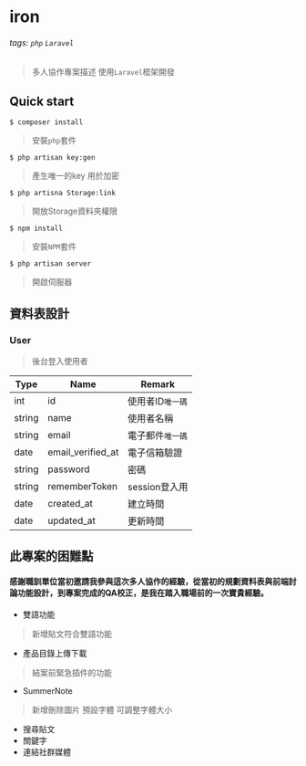 # iron
###### tags: `php` `Laravel`
> 多人協作專案描述 使用`Laravel`框架開發

## Quick start

```bash=
$ composer install
```
> 安裝`php`套件


```bash=
$ php artisan key:gen
```
> 產生唯一的key 用於加密
```bash=
$ php artisna Storage:link
```
>開放Storage資料夾權限
```bash=
$ npm install
```
>安裝`NPM`套件
```bash=
$ php artisan server
```
>開啟伺服器

## 資料表設計

### User 
> 後台登入使用者


| Type   | Name              | Remark           |
| ------ | ----------------- | ---------------- |
| int    | id                | 使用者ID`唯一碼` |
| string | name              | 使用者名稱       |
| string | email             | 電子郵件`唯一碼` |
| date   | email_verified_at | 電子信箱驗證     |
| string | password          | 密碼             |
| string | rememberToken     | session登入用    |
| date   | created_at        | 建立時間         |
| date   | updated_at        | 更新時間         |

## 此專案的困難點
#### 感謝職訓單位當初邀請我參與這次多人協作的經驗，從當初的規劃資料表與前端討論功能設計，到專案完成的QA校正，是我在踏入職場前的一次寶貴經驗。
- 雙語功能
> 新增貼文符合雙語功能
- 產品目錄上傳下載
> 結案前緊急插件的功能
- SummerNote
> 新增刪除圖片 預設字體 可調整字體大小
- 搜尋貼文
- 關鍵字
- 連結社群媒體